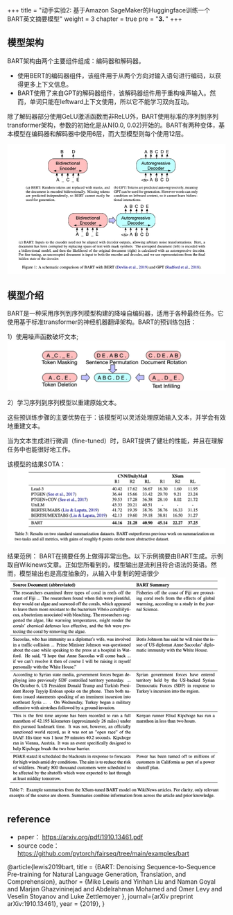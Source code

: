 +++
title = "动手实验2: 基于Amazon SageMaker的Huggingface训练一个BART英文摘要模型"
weight = 3
chapter = true
pre = "<b>3. </b>"
+++

## 模型架构

BART架构由两个主要组件组成：编码器和解码器。
* 使用BERT的编码器组件，该组件用于从两个方向对输入语句进行编码，以获得更多上下文信息。
* BART使用了来自GPT的解码器组件，该解码器组件用于重构噪声输入。然而，单词只能在leftward上下文使用，所以它不能学习双向互动。

除了解码器部分使用GeLU激活函数而非ReLU外，BART使用标准的序列到序列transformer架构，参数的初始化是从N(0.0, 0.02)开始的。BART有两种变体，基本模型在编码器和解码器中使用6层，而大型模型则每个使用12层。

![](../pics/03bart/1.png)

## 模型介绍

BART是一种采用序列到序列模型构建的降噪自编码器，适用于各种最终任务。它使用基于标准transformer的神经机器翻译架构。BART的预训练包括：

1）使用噪声函数破坏文本;
![](../pics/03bart/3.png)

2）学习序列到序列模型以重建原始文本。

这些预训练步骤的主要优势在于：该模型可以灵活处理原始输入文本，并学会有效地重建文本。

当为文本生成进行微调（fine-tuned）时，BART提供了健壮的性能，并且在理解任务中也能很好地工作。

该模型的结果SOTA：
![](../pics/03bart/2.png)

结果范例： BART在摘要任务上做得非常出色。以下示例摘要由BART生成。示例取自Wikinews文章。正如您所看到的，模型输出是流利且符合语法的英语。然而，模型输出也是高度抽象的，从输入中复制的短语很少
![](../pics/03bart/4.png)

## reference

* paper： https://arxiv.org/pdf/1910.13461.pdf
* source code： https://github.com/pytorch/fairseq/tree/main/examples/bart 

@article{lewis2019bart,
    title = {BART: Denoising Sequence-to-Sequence Pre-training for Natural
Language Generation, Translation, and Comprehension},
    author = {Mike Lewis and Yinhan Liu and Naman Goyal and Marjan Ghazvininejad and
              Abdelrahman Mohamed and Omer Levy and Veselin Stoyanov
              and Luke Zettlemoyer },
    journal={arXiv preprint arXiv:1910.13461},
    year = {2019},
}

